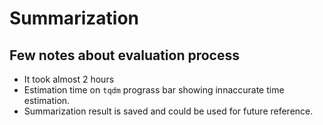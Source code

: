 # Summarization

## Few notes about evaluation process

* It took almost 2 hours
* Estimation time on `tqdm` prograss bar showing innaccurate time estimation.
* Summarization result is saved and could be used for future reference.
